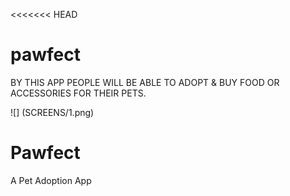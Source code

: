 <<<<<<< HEAD
# pawfect

BY THIS APP PEOPLE WILL BE ABLE TO ADOPT & BUY FOOD OR ACCESSORIES FOR THEIR PETS.

![] (SCREENS/1.png)




# Pawfect
A Pet Adoption App

